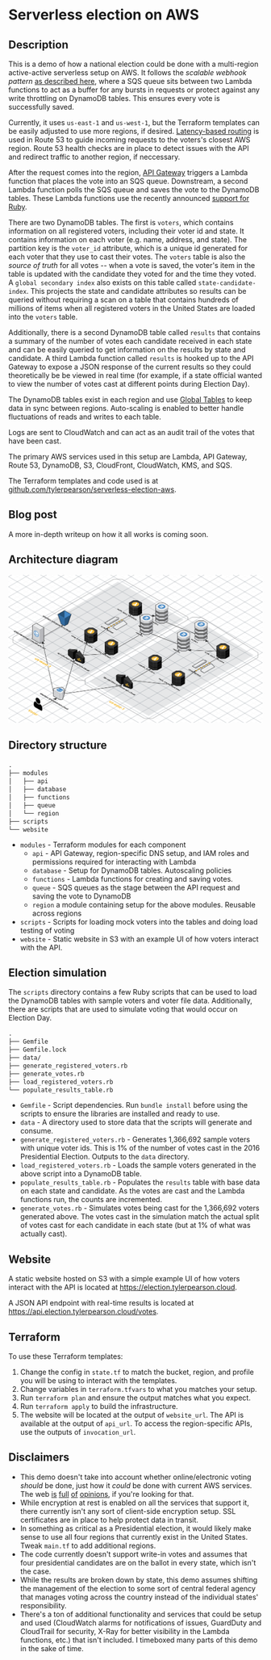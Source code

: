 # Serverless election on AWS

## Description

This is a demo of how a national election could be done with a multi-region active-active serverless setup on AWS. It follows the *scalable webhook pattern* [as described here](https://www.jeremydaly.com/serverless-microservice-patterns-for-aws/), where a SQS queue sits between two Lambda functions to act as a buffer for any bursts in requests or protect against any write throttling on DynamoDB tables. This ensures every vote is successfully saved.

Currently, it uses `us-east-1` and `us-west-1`, but the Terraform templates can be easily adjusted to use more regions, if desired. [Latency-based routing](https://docs.aws.amazon.com/Route53/latest/DeveloperGuide/routing-policy.html#routing-policy-latency) is used in Route 53 to guide incoming requests to the voters's closest AWS region. Route 53 health checks are in place to detect issues with the API and redirect traffic to another region, if neccessary.

After the request comes into the region, [API Gateway](https://aws.amazon.com/api-gateway/) triggers a Lambda function that places the vote into an SQS queue. Downstream, a second Lambda function polls the SQS queue and saves the vote to the DynamoDB tables. These Lambda functions use the recently announced [support for Ruby](https://aws.amazon.com/blogs/compute/announcing-ruby-support-for-aws-lambda/).

There are two DynamoDB tables. The first is `voters`, which contains information on all registered voters, including their voter id and state. It contains information on each voter (e.g. name, address, and state). The partition key is the `voter_id` attribute, which is a unique id generated for each voter that they use to cast their votes. The `voters` table is also the *source of truth* for all votes -- when a vote is saved, the voter's item in the table is updated with the candidate they voted for and the time they voted. A `global secondary index` also exists on this table called `state-candidate-index`. This projects the state and candidate attributes so results can be queried without requiring a scan on a table that contains hundreds of millions of items when all registered voters in the United States are loaded into the `voters` table.

Additionally, there is a second DynamoDB table called `results` that contains a summary of the number of votes each candidate received in each state and can be easily queried to get information on the results by state and candidate. A third Lambda function called `results` is hooked up to the API Gateway to expose a JSON response of the current results so they could theoretically be be viewed in real time (for example, if a state official wanted to view the number of votes cast at different points during Election Day).

The DynamoDB tables exist in each region and use [Global Tables](https://aws.amazon.com/dynamodb/global-tables/) to keep data in sync between regions. Auto-scaling is enabled to better handle fluctuations of reads and writes to each table.

Logs are sent to CloudWatch and can act as an audit trail of the votes that have been cast.

The primary AWS services used in this setup are Lambda, API Gateway, Route 53, DynamoDB, S3, CloudFront, CloudWatch, KMS, and SQS.

The Terraform templates and code used is at [github.com/tylerpearson/serverless-election-aws](https://github.com/tylerpearson/serverless-election-aws).

## Blog post

A more in-depth writeup on how it all works is coming soon.

## Architecture diagram

![Diagram](diagram.png?raw=true "Architecture")

## Directory structure

```
.
├── modules
│   ├── api
│   ├── database
│   ├── functions
│   ├── queue
│   └── region
├── scripts
└── website
```

- `modules` - Terraform modules for each component
  - `api` - API Gateway, region-specific DNS setup, and IAM roles and permissions required for interacting with Lambda
  - `database` - Setup for DynamoDB tables. Autoscaling policies
  - `functions` - Lambda functions for creating and saving votes.
  - `queue` - SQS queues as the stage between the API request and saving the vote to DynamoDB
  - `region` a module containing setup for the above modules. Reusable across regions
- `scripts` - Scripts for loading mock voters into the tables and doing load testing of voting
- `website` - Static website in S3 with an example UI of how voters interact with the API.

## Election simulation

The `scripts` directory contains a few Ruby scripts that can be used to load the DynamoDB tables with sample voters and voter file data. Additionally, there are scripts that are used to simulate voting that would occur on Election Day.

```
.
├── Gemfile
├── Gemfile.lock
├── data/
├── generate_registered_voters.rb
├── generate_votes.rb
├── load_registered_voters.rb
└── populate_results_table.rb
```

- `Gemfile` - Script dependencies. Run `bundle install` before using the scripts to ensure the libraries are installed and ready to use.
- `data` - A directory used to store data that the scripts will generate and consume.
- `generate_registered_voters.rb` - Generates 1,366,692 sample voters with unique voter ids. This is 1% of the number of votes cast in the 2016 Presidential Election. Outputs to the `data` directory.
- `load_registered_voters.rb` - Loads the sample voters generated in the above script into a DynamoDB table.
- `populate_results_table.rb` - Populates the `results` table with base data on each state and candidate. As the votes are cast and the Lambda functions run, the counts are incremented.
- `generate_votes.rb` - Simulates votes being cast for the 1,366,692 voters generated above. The votes cast in the simulation match the actual split of votes cast for each candidate in each state (but at 1% of what was actually cast).

## Website

A static website hosted on S3 with a simple example UI of how voters interact with the API is located at https://election.tylerpearson.cloud.

A JSON API endpoint with real-time results is located at https://api.election.tylerpearson.cloud/votes.

## Terraform

To use these Terraform templates:

1. Change the config in `state.tf` to match the bucket, region, and profile you will be using to interact with the templates.
1. Change variables in `terraform.tfvars` to what you matches your setup.
1. Run `terraform plan` and ensure the output matches what you expect.
1. Run `terraform apply` to build the infrastructure.
1. The website will be located at the output of `website_url`. The API is available at the output of `api_url`. To access the region-specific APIs, use the outputs of `invocation_url`.

## Disclaimers

- This demo doesn't take into account whether online/electronic voting *should* be done, just how it *could* be done with current AWS services. The web [is](https://www.chicagotribune.com/suburbs/highland-park/news/ct-hpn-election-integrity-forum-tl-1102-20171031-story.html) [full](https://engineering.stanford.edu/magazine/article/david-dill-why-online-voting-danger-democracy) [of](https://www.vox.com/policy-and-politics/2018/8/13/17683666/florida-voting-system-hack-children) [opinions](https://www.politico.com/story/2018/10/13/west-virginia-voting-app-security-846130), if you're looking for that.
- While encryption at rest is enabled on all the services that support it, there currently isn't any sort of client-side encryption setup. SSL certificates are in place to help protect data in transit.
- In something as critical as a Presidential election, it would likely make sense to use all four regions that currently exist in the United States. Tweak `main.tf` to add additional regions.
- The code currently doesn't support write-in votes and assumes that four presidential candidates are on the ballot in every state, which isn't the case.
- While the results are broken down by state, this demo assumes shifting the management of the election to some sort of central federal agency that manages voting across the country instead of the individual states' responsibility.
- There's a ton of additional functionality and services that could be setup and used (CloudWatch alarms for notifications of issues, GuardDuty and CloudTrail for security, X-Ray for better visibility in the Lambda functions, etc.) that isn't included. I timeboxed many parts of this demo in the sake of time.

